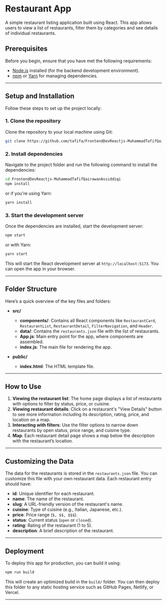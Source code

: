 # Restaurant App

A simple restaurant listing application built using React. This app allows users to view a list of restaurants, filter them by categories and see details of individual restaurants.

## Prerequisites

Before you begin, ensure that you have met the following requirements:
- [Node.js](https://nodejs.org/) installed (for the backend development environment).
- [npm](https://www.npmjs.com/) or [Yarn](https://yarnpkg.com/) for managing dependencies.

---

## Setup and Installation

Follow these steps to set up the project locally:

### 1. Clone the repository

Clone the repository to your local machine using Git:

```bash
git clone https://github.com/tafifa/FrontendDevReactjs-MuhammadTafifQairawanAssiddiqi.git
```

### 2. Install dependencies

Navigate to the project folder and run the following command to install the dependencies:

```bash
cd FrontendDevReactjs-MuhammadTafifQairawanAssiddiqi
npm install
```

or if you're using Yarn:

```bash
yarn install
```

### 3. Start the development server

Once the dependencies are installed, start the development server:

```bash
npm start
```

or with Yarn:

```bash
yarn start
```

This will start the React development server at `http://localhost:5173`. You can open the app in your browser.

---

## Folder Structure

Here’s a quick overview of the key files and folders:

- **src/**
  - **components/**: Contains all React components like `RestaurantCard`, `RestaurantList`, `RestaurantDetail`, `FilterNavigation`, and `Header`.
  - **data/**: Contains the `restaurants.json` file with the list of restaurants.
  - **App.js**: Main entry point for the app, where components are assembled.
  - **index.js**: The main file for rendering the app.

- **public/**
  - **index.html**: The HTML template file.

---

## How to Use

1. **Viewing the restaurant list**: The home page displays a list of restaurants with options to filter by status, price, or cuisine.
2. **Viewing restaurant details**: Click on a restaurant's "View Details" button to see more information including its description, rating, price, and location on a map.
3. **Interacting with filters**: Use the filter options to narrow down restaurants by open status, price range, and cuisine type.
4. **Map**: Each restaurant detail page shows a map below the description with the restaurant’s location.

---

## Customizing the Data

The data for the restaurants is stored in the `restaurants.json` file. You can customize this file with your own restaurant data. Each restaurant entry should have:

- **id**: Unique identifier for each restaurant.
- **name**: The name of the restaurant.
- **slug**: A URL-friendly version of the restaurant's name.
- **cuisine**: Type of cuisine (e.g., Italian, Japanese, etc.).
- **price**: Price range (`$, $$, $$$`).
- **status**: Current status (`open` or `closed`).
- **rating**: Rating of the restaurant (1 to 5).
- **description**: A brief description of the restaurant.

---

## Deployment

To deploy this app for production, you can build it using:

```bash
npm run build
```

This will create an optimized build in the `build/` folder. You can then deploy this folder to any static hosting service such as GitHub Pages, Netlify, or Vercel.

---